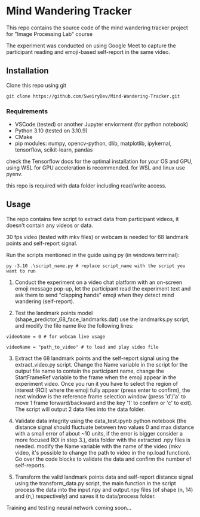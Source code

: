 # Mind Wandering Tracker

This repo contains the source code of the mind wandering tracker project for "Image Processing Lab" course

The experiment was conducted on using Google Meet to capture the participant reading and emoji-based self-report in the same video.

## Installation

Clone this repo using git

`git clone https://github.com/SweiryDev/Mind-Wandering-Tracker.git`

### Requirements

- VSCode (tested) or another Jupyter enviorment (for python notebook)
- Python 3.10 (tested on 3.10.9)
- CMake
- pip modules: numpy, opencv-python, dlib, matplotlib, ipykernal, tensorflow, scikit-learn, pandas

check the Tensorflow docs for the optimal installation for your OS and GPU, using WSL for GPU acceleration is recommended.
for WSL and linux use pyenv.

this repo is required with data folder including read/write access.


## Usage

The repo contains few script to extract data from participant videos, it doesn't contain any videos or data.

30 fps video (tested with mkv files) or webcam is needed for 68 landmark points and self-report signal.

Run the scripts mentioned in the guide using py (in windows terminal):

`py -3.10 .\script_name.py # replace script_name with the script you want to run`

1. Conduct the experiment on a video chat platform with an on-screen emoji message pop-up, let the participant read the experiment text and ask them to send "clapping hands" emoji when they detect mind wandering (self-report).

2. Test the landmark points model (shape_predictor_68_face_landmarks.dat) use the landmarks.py script, and modify the file name like the following lines:

``` 
videoName = 0 # for webcam live usage 

videoName = "path_to_video" # to load and play video file
``` 

3. Extract the 68 landmark points and the self-report signal using the extract_video.py script.
Change the Name variable in the script for the output file name to contain the participant name, change the StartFrameRef variable to the frame when the emoji appear in the experiment video.
Once you run it you have to select the region of interest (ROI) where the emoji fully appear (press enter to confirm), the next window is the reference frame selection window (press 'd'/'a' to move 1 frame forward/backward and the key '1' to confirm or 'c' to exit).
The script will output 2 data files into the data folder.

4. Validate data integrity using the data_test.ipynb python notebook (the distance signal should fluctuate between two values 0 and max distance with a small error of about ~10 units, if the error is bigger consider a more focused ROI in step 3.), data folder with the extracted .npy files is needed.
modify the Name variable with the name of the video (mkv video, it's possible to change the path to video in the np.load function).
Go over the code blocks to validate the data and confirm the number of self-reports.

5. Transform the valid landmark points data and self-report distance signal using the transform_data.py script, the main function in the script process the data into the input.npy and output.npy files (of shape (n, 14) and (n,) respectively) and saves it to data/process folder.


Training and testing neural network coming soon...
